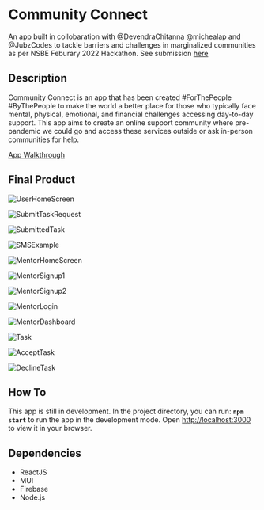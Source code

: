 # Community Connect

An app built in collobaration with @DevendraChitanna @michealap and @JubzCodes to tackle barriers and challenges in marginalized communities as per NSBE Feburary 2022 Hackathon. See submission [here](https://devpost.com/software/community-connect-5cjp4m)

## Description

Community Connect is an app that has been created #ForThePeople #ByThePeople to make the world a better place for those who typically face mental, physical, emotional, and financial challenges accessing day-to-day support. This app aims to create an online support community where pre-pandemic we could go and access these services outside or ask in-person communities for help.

[App Walkthrough](https://youtu.be/wSzypjJRWYQ)

## Final Product 

![UserHomeScreen](https://github.com/canadiankay/theLastCodeBenders/blob/master/public/imgs/1-UserHomeScreen.png?raw=true)

![SubmitTaskRequest](https://github.com/canadiankay/theLastCodeBenders/blob/master/public/imgs/2-SubmitRequest.png?raw=true)

![SubmittedTask](https://github.com/canadiankay/theLastCodeBenders/blob/master/public/imgs/3-TaskIsSubmitted.png?raw=true)

![SMSExample](https://github.com/canadiankay/theLastCodeBenders/blob/master/public/imgs/4-SampleSMS.png?raw=true)

![MentorHomeScreen](https://github.com/canadiankay/theLastCodeBenders/blob/master/public/imgs/5-MentorHomePage.png?raw=true)

![MentorSignup1](https://github.com/canadiankay/theLastCodeBenders/blob/master/public/imgs/6-MentorSignup1.png?raw=true)

![MentorSignup2](https://github.com/canadiankay/theLastCodeBenders/blob/master/public/imgs/7-MentorSignup2.png?raw=true)

![MentorLogin](https://github.com/canadiankay/theLastCodeBenders/blob/master/public/imgs/8-%20MentorLogIn.png?raw=true)

![MentorDashboard](https://github.com/canadiankay/theLastCodeBenders/blob/master/public/imgs/9-MentorDashboard.png?raw=true)

![Task](https://github.com/canadiankay/theLastCodeBenders/blob/master/public/imgs/10-MentorxTask.png?raw=true)

![AcceptTask](https://github.com/canadiankay/theLastCodeBenders/blob/master/public/imgs/11-MentorAcceptTask.png?raw=true)

![DeclineTask](https://github.com/canadiankay/theLastCodeBenders/blob/master/public/imgs/12-11-MentorDeclineTask.png?raw=true)



## How To

This app is still in development. In the project directory, you can run: **`npm start`** to run the app in the development mode. Open [http://localhost:3000](http://localhost:3000) to view it in your browser.


## Dependencies
- ReactJS
- MUI
- Firebase
- Node.js

